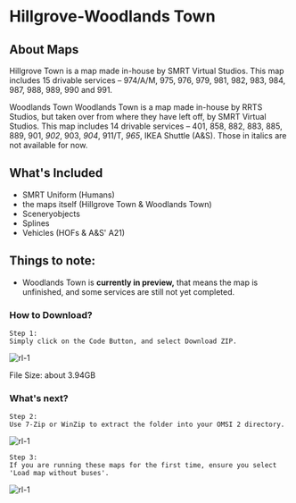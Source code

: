 # Hillgrove-Woodlands Town

## About Maps
Hillgrove Town is a map made in-house by SMRT Virtual Studios. This map includes 15 drivable
services – 974/A/M, 975, 976, 979, 981, 982, 983, 984, 987, 988, 989, 990 and 991.

Woodlands Town
Woodlands Town is a map made in-house by RRTS Studios, but taken over from where they have left off, by SMRT Virtual Studios. This map includes 14 drivable
services – 401, 858, 882, 883, 885, 889, 901, _902_, 903, _904_, 911/T, _965_, IKEA Shuttle (A&S). Those in italics are not available for now.

## What's Included
- SMRT Uniform (Humans)
- the maps itself (Hillgrove Town & Woodlands Town)
- Sceneryobjects
- Splines
- Vehicles (HOFs & A&S' A21)

## Things to note:
- Woodlands Town is **currently in preview,** that means the map is unfinished, and some services are still not yet completed.

### How to Download?
```
Step 1:
Simply click on the Code Button, and select Download ZIP.
```
![rl-1](https://user-images.githubusercontent.com/77185714/155873153-e9ab0e95-18d4-437e-b10f-79488fd127b9.png)

File Size: about 3.94GB

### What's next?
```
Step 2:
Use 7-Zip or WinZip to extract the folder into your OMSI 2 directory.
```
![rl-1](https://user-images.githubusercontent.com/77185714/155873960-e2f69490-2fdb-45da-a02a-5c7fa911b87a.png)

```
Step 3:
If you are running these maps for the first time, ensure you select 'Load map without buses'.
```
![rl-1](https://user-images.githubusercontent.com/77185714/155873705-4275bc3a-98c4-4665-baf2-456916cc9631.png)



